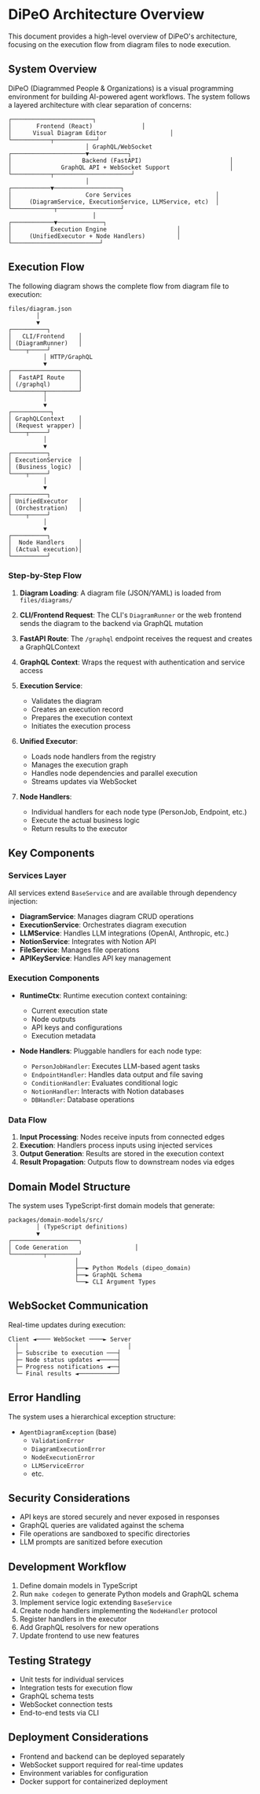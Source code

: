 # DiPeO Architecture Overview

This document provides a high-level overview of DiPeO's architecture, focusing on the execution flow from diagram files to node execution.

## System Overview

DiPeO (Diagrammed People & Organizations) is a visual programming environment for building AI-powered agent workflows. The system follows a layered architecture with clear separation of concerns:

```
┌───────────────────────┐
│       Frontend (React)              │
│      Visual Diagram Editor                  │
└───────────┬────────────┘
                      │ GraphQL/WebSocket
┌─────────────────────▼───────────┐
│                    Backend (FastAPI)                         │
│              GraphQL API + WebSocket Support                 │
└───────────┬──────────────────────┘
                      │
┌───────────▼───────────────────┐
│                     Core Services                        │
│     (DiagramService, ExecutionService, LLMService, etc)  │
└────────────┬──────────────────┘
                        │
┌────────────▼─────────────┐
│           Execution Engine                    │
│     (UnifiedExecutor + Node Handlers)         │
└─────────────────────────┘
```

## Execution Flow

The following diagram shows the complete flow from diagram file to execution:

```
files/diagram.json
        │
        ▼
┌──────────┐
│   CLI/Frontend    │
│ (DiagramRunner)   │
└────┬─────┘
          │ HTTP/GraphQL
          ▼
┌───────────────────┐
│  FastAPI Route    │
│ (/graphql)        │
└─────────┬─────────┘
          │
          ▼
┌───────────┐
│ GraphQLContext    │
│ (Request wrapper) │
└────┬─────┘
          │
          ▼
┌──────────┐
│ ExecutionService  │
│ (Business logic)  │
└────┬─────┘
          │
          ▼
┌──────────┐
│ UnifiedExecutor   │
│ (Orchestration)   │
└────┬─────┘
          │
          ▼
┌──────────┐
│  Node Handlers    │
│ (Actual execution)│
└──────────┘
```

### Step-by-Step Flow

1. **Diagram Loading**: A diagram file (JSON/YAML) is loaded from `files/diagrams/`
   
2. **CLI/Frontend Request**: The CLI's `DiagramRunner` or the web frontend sends the diagram to the backend via GraphQL mutation

3. **FastAPI Route**: The `/graphql` endpoint receives the request and creates a GraphQLContext

4. **GraphQL Context**: Wraps the request with authentication and service access

5. **Execution Service**: 
   - Validates the diagram
   - Creates an execution record
   - Prepares the execution context
   - Initiates the execution process

6. **Unified Executor**:
   - Loads node handlers from the registry
   - Manages the execution graph
   - Handles node dependencies and parallel execution
   - Streams updates via WebSocket

7. **Node Handlers**:
   - Individual handlers for each node type (PersonJob, Endpoint, etc.)
   - Execute the actual business logic
   - Return results to the executor

## Key Components

### Services Layer

All services extend `BaseService` and are available through dependency injection:

- **DiagramService**: Manages diagram CRUD operations
- **ExecutionService**: Orchestrates diagram execution
- **LLMService**: Handles LLM integrations (OpenAI, Anthropic, etc.)
- **NotionService**: Integrates with Notion API
- **FileService**: Manages file operations
- **APIKeyService**: Handles API key management

### Execution Components

- **RuntimeCtx**: Runtime execution context containing:
  - Current execution state
  - Node outputs
  - API keys and configurations
  - Execution metadata

- **Node Handlers**: Pluggable handlers for each node type:
  - `PersonJobHandler`: Executes LLM-based agent tasks
  - `EndpointHandler`: Handles data output and file saving
  - `ConditionHandler`: Evaluates conditional logic
  - `NotionHandler`: Interacts with Notion databases
  - `DBHandler`: Database operations

### Data Flow

1. **Input Processing**: Nodes receive inputs from connected edges
2. **Execution**: Handlers process inputs using injected services
3. **Output Generation**: Results are stored in the execution context
4. **Result Propagation**: Outputs flow to downstream nodes via edges

## Domain Model Structure

The system uses TypeScript-first domain models that generate:

```
packages/domain-models/src/
        │ (TypeScript definitions)
        ▼
┌───────────────────┐
│ Code Generation                   │
└─────────┬─────────┘
                   │
                   ├──► Python Models (dipeo_domain)
                   ├──► GraphQL Schema
                   └──► CLI Argument Types
```

## WebSocket Communication

Real-time updates during execution:

```
Client ◄──── WebSocket ────► Server
  │                               │
  ├─ Subscribe to execution ───┤
  ├─ Node status updates ◄─────┤
  ├─ Progress notifications ◄──┤
  └─ Final results ◄───────────┘
```

## Error Handling

The system uses a hierarchical exception structure:

- `AgentDiagramException` (base)
  - `ValidationError`
  - `DiagramExecutionError`
  - `NodeExecutionError`
  - `LLMServiceError`
  - etc.

## Security Considerations

- API keys are stored securely and never exposed in responses
- GraphQL queries are validated against the schema
- File operations are sandboxed to specific directories
- LLM prompts are sanitized before execution

## Development Workflow

1. Define domain models in TypeScript
2. Run `make codegen` to generate Python models and GraphQL schema
3. Implement service logic extending `BaseService`
4. Create node handlers implementing the `NodeHandler` protocol
5. Register handlers in the executor
6. Add GraphQL resolvers for new operations
7. Update frontend to use new features

## Testing Strategy

- Unit tests for individual services
- Integration tests for execution flow
- GraphQL schema tests
- WebSocket connection tests
- End-to-end tests via CLI

## Deployment Considerations

- Frontend and backend can be deployed separately
- WebSocket support required for real-time updates
- Environment variables for configuration
- Docker support for containerized deployment